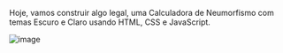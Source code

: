 Hoje, vamos construir algo legal, uma Calculadora de Neumorfismo com temas Escuro e Claro usando HTML, CSS e JavaScript.

![image](https://github.com/AndreOn04/Calculadora/assets/128987696/f71c269f-8cdd-43a7-a9b6-b1a7265ec432)
